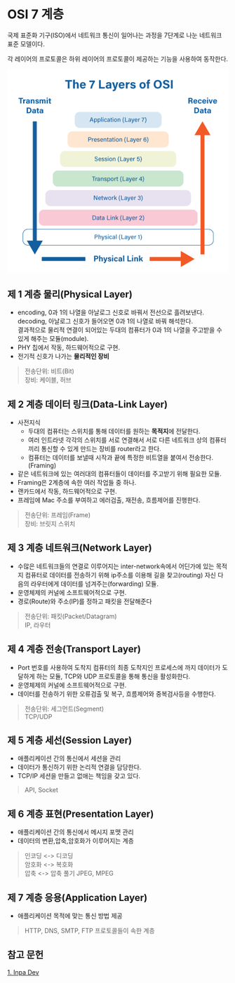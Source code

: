 # OSI 7 계층

국제 표준화 기구(ISO)에서 네트워크 통신이 일어나는 과정을 7단계로 나눈 네트워크 표준 모델이다.

각 레이어의 프로토콜은 하위 레이어의 프로토콜이 제공하는 기능을 사용하여 동작한다.

<img src="../Images/osi.webp"/>

## 제 1 계층 물리(Physical Layer)

- encoding, 0과 1의 나열을 아날로그 신호로 바꿔서 전선으로 흘려보낸다.  
  decoding, 아날로그 신호가 들어오면 0과 1의 나열로 바꿔 해석한다.  
  결과적으로 물리적 연결이 되어있는 두대의 컴퓨터가 0과 1의 나열을 주고받을 수 있게 해주는 모듈(module).
- PHY 칩에서 작동, 하드웨어적으로 구현.
- 전기적 신호가 나가는 **물리적인 장비**

> 전송단위: 비트(Bit)  
> 장비: 케이블, 허브

## 제 2 계층 데이터 링크(Data-Link Layer)

- 사전지식
  - 두대의 컴퓨터는 스위치를 통해 데이터를 원하는 **목적지**에 전달한다.
  - 여러 인트라넷 각각의 스위치를 서로 연결해서 서로 다른 네트워크 상의 컴퓨터끼리 통신할 수 있게 만드는 장비를 router라고 한다.
  - 컴퓨터는 데이터를 보낼때 시작과 끝에 특정한 비트열을 붙여서 전송한다.(Framing)
- 같은 네트워크에 있는 여러대의 컴퓨터들이 데이터를 주고받기 위해 필요한 모듈.
- Framing은 2계층에 속한 여러 작업들 중 하나.
- 랜카드에서 작동, 하드웨어적으로 구현.
- 프레임에 Mac 주소를 부여하고 에러검출, 재전송, 흐름제어를 진행한다.

> 전송단위: 프레임(Frame)  
> 장비: 브릿지 스위치

## 제 3 계층 네트워크(Network Layer)

- 수많은 네트워크들의 연결로 이루어지는 inter-network속에서 어딘가에 있는 목적지 컴퓨터로 데이터를 전송하기 위해 ip주소를 이용해 길을 찾고(routing) 자신 다음의 라우터에게 데이터를 넘겨주는(forwarding) 모듈.
- 운영체제의 커널에 소프트웨어적으로 구현.
- 경로(Route)와 주소(IP)를 정하고 패킷을 전달해준다

> 전송단위: 패킷(Packet/Datagram)  
> IP, 라우터

## 제 4 계층 전송(Transport Layer)

- Port 번호를 사용하여 도착지 컴퓨터의 최종 도착지인 프로세스에 까지 데이터가 도달하게 하는 모듈, TCP와 UDP 프로토콜을 통해 통신을 활성화한다.
- 운영체제의 커널에 소프트웨어적으로 구현.
- 데이터를 전송하기 위한 오류검출 및 복구, 흐름제어와 중복검사등을 수행한다.

> 전송단위: 세그먼트(Segment)  
> TCP/UDP

## 제 5 계층 세선(Session Layer)

- 애플리케이션 간의 통신에서 세션을 관리
- 데이터가 통신하기 위한 논리적 연결을 담당한다.
- TCP/IP 세션을 만들고 없애는 책임을 갖고 있다.

> API, Socket

## 제 6 계층 표현(Presentation Layer)

- 애플리케이션 간의 통신에서 메시지 포맷 관리
- 데이터의 변환,압축,암호화가 이루어지는 계층

> 인코딩 <-> 디코딩  
> 암호화 <-> 복호화  
> 압축 <-> 압축 풀기
> JPEG, MPEG

## 제 7 계층 응용(Application Layer)

- 애플리케이션 목적에 맞는 통신 방법 제공

> HTTP, DNS, SMTP, FTP 프로토콜들이 속한 계층

## 참고 문헌

[1. Inpa Dev](https://inpa.tistory.com/entry/WEB-%F0%9F%8C%90-OSI-7%EA%B3%84%EC%B8%B5-%EC%A0%95%EB%A6%AC)
